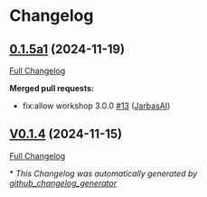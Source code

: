# Changelog

## [0.1.5a1](https://github.com/OpenVoiceOS/ovos-skill-number-facts/tree/0.1.5a1) (2024-11-19)

[Full Changelog](https://github.com/OpenVoiceOS/ovos-skill-number-facts/compare/V0.1.4...0.1.5a1)

**Merged pull requests:**

- fix:allow workshop 3.0.0 [\#13](https://github.com/OpenVoiceOS/ovos-skill-number-facts/pull/13) ([JarbasAl](https://github.com/JarbasAl))

## [V0.1.4](https://github.com/OpenVoiceOS/ovos-skill-number-facts/tree/V0.1.4) (2024-11-15)

[Full Changelog](https://github.com/OpenVoiceOS/ovos-skill-number-facts/compare/0.1.4...V0.1.4)



\* *This Changelog was automatically generated by [github_changelog_generator](https://github.com/github-changelog-generator/github-changelog-generator)*
